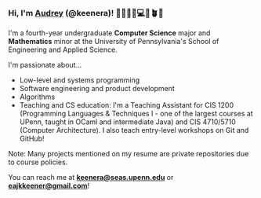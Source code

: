 ### Hi, I'm [Audrey](https://www.linkedin.com/in/audrey-keener-675aa721b/) (@keenera)! 👩🏻‍🦰🌻💻🫶🪴🍵

I'm a fourth-year undergraduate **Computer Science** major and **Mathematics** minor at the University of Pennsylvania's School of Engineering and Applied Science.

I'm passionate about...
- Low-level and systems programming
- Software engineering and product development
- Algorithms
- Teaching and CS education: I'm a Teaching Assistant for CIS 1200 (Programming Languages & Techniques I - one of the largest courses at UPenn, taught in OCaml and intermediate Java) and CIS 4710/5710 (Computer Architecture). I also teach entry-level workshops on Git and GitHub!

Note: Many projects mentioned on my resume are private repositories due to course policies.

You can reach me at **[keenera@seas.upenn.edu](mailto:keenera@seas.upenn.edu)** or **[eajkkeener@gmail.com](mailto:eajkkeener@gmail.com)**!

<!--
**keenera/keenera** is a ✨ _special_ ✨ repository because its `README.md` (this file) appears on your GitHub profile.

Here are some ideas to get you started:

- 🔭 I’m currently working on ...
- 🌱 I’m currently learning ...
- 👯 I’m looking to collaborate on ...
- 🤔 I’m looking for help with ...
- 💬 Ask me about ...
- 📫 How to reach me: ...
- 😄 Pronouns: ...
- ⚡ Fun fact: ...
-->
